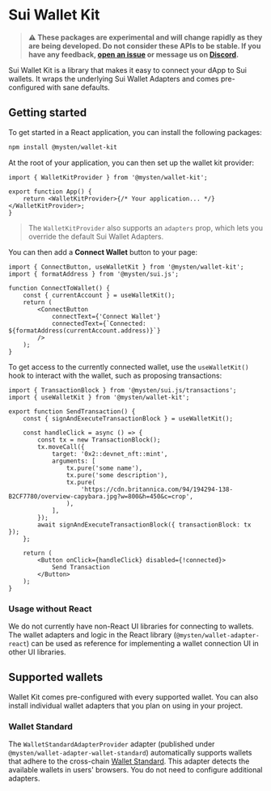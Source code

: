 # Sui Wallet Kit

> **⚠️ These packages are experimental and will change rapidly as they are being developed. Do not
> consider these APIs to be stable. If you have any feedback,
> [open an issue](https://github.com/MystenLabs/sui/issues/new/choose) or message us on
> [Discord](https://discord.gg/Sui).**

Sui Wallet Kit is a library that makes it easy to connect your dApp to Sui wallets. It wraps the
underlying Sui Wallet Adapters and comes pre-configured with sane defaults.

## Getting started

To get started in a React application, you can install the following packages:

```bash
npm install @mysten/wallet-kit
```

At the root of your application, you can then set up the wallet kit provider:

```tsx
import { WalletKitProvider } from '@mysten/wallet-kit';

export function App() {
	return <WalletKitProvider>{/* Your application... */}</WalletKitProvider>;
}
```

> The `WalletKitProvider` also supports an `adapters` prop, which lets you override the default Sui
> Wallet Adapters.

You can then add a **Connect Wallet** button to your page:

```tsx
import { ConnectButton, useWalletKit } from '@mysten/wallet-kit';
import { formatAddress } from '@mysten/sui.js';

function ConnectToWallet() {
	const { currentAccount } = useWalletKit();
	return (
		<ConnectButton
			connectText={'Connect Wallet'}
			connectedText={`Connected: ${formatAddress(currentAccount.address)}`}
		/>
	);
}
```

To get access to the currently connected wallet, use the `useWalletKit()` hook to interact with the
wallet, such as proposing transactions:

```tsx
import { TransactionBlock } from '@mysten/sui.js/transactions';
import { useWalletKit } from '@mysten/wallet-kit';

export function SendTransaction() {
	const { signAndExecuteTransactionBlock } = useWalletKit();

	const handleClick = async () => {
		const tx = new TransactionBlock();
		tx.moveCall({
			target: '0x2::devnet_nft::mint',
			arguments: [
				tx.pure('some name'),
				tx.pure('some description'),
				tx.pure(
					'https://cdn.britannica.com/94/194294-138-B2CF7780/overview-capybara.jpg?w=800&h=450&c=crop',
				),
			],
		});
		await signAndExecuteTransactionBlock({ transactionBlock: tx });
	};

	return (
		<Button onClick={handleClick} disabled={!connected}>
			Send Transaction
		</Button>
	);
}
```

### Usage without React

We do not currently have non-React UI libraries for connecting to wallets. The wallet adapters and
logic in the React library (`@mysten/wallet-adapter-react`) can be used as reference for
implementing a wallet connection UI in other UI libraries.

## Supported wallets

Wallet Kit comes pre-configured with every supported wallet. You can also install individual wallet
adapters that you plan on using in your project.

### Wallet Standard

The `WalletStandardAdapterProvider` adapter (published under
`@mysten/wallet-adapter-wallet-standard`) automatically supports wallets that adhere to the
cross-chain [Wallet Standard](https://github.com/wallet-standard/wallet-standard/). This adapter
detects the available wallets in users' browsers. You do not need to configure additional adapters.
